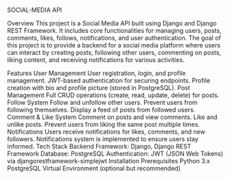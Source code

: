 SOCIAL-MEDIA API

Overview
This project is a Social Media API built using Django and Django REST Framework. It includes core functionalities for managing users, posts, comments, likes, follows, notifications, and user authentication. The goal of this project is to provide a backend for a social media platform where users can interact by creating posts, following other users, commenting on posts, liking content, and receiving notifications for various activities.

Features
User Management User registration, login, and profile management.
JWT-based authentication for securing endpoints.
Profile creation with bio and profile picture (stored in PostgreSQL).
Post Management Full CRUD operations (create, read, update, delete) for posts.
Follow System Follow and unfollow other users. Prevent users from following themselves.
Display a feed of posts from followed users.
Comment & Like System Comment on posts and view comments.
Like and unlike posts. Prevent users from liking the same post multiple times.
Notifications Users receive notifications for likes, comments, and new followers. Notifications system is implemented to ensure users stay informed.
Tech Stack
Backend Framework: Django, Django REST Framework
Database: PostgreSQL
Authentication: JWT (JSON Web Tokens) via djangorestframework-simplejwt
Installation
Prerequisites
Python 3.x
PostgreSQL
Virtual Environment (optional but recommended)